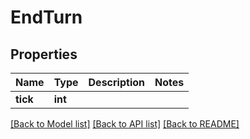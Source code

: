 # EndTurn

## Properties
Name | Type | Description | Notes
------------ | ------------- | ------------- | -------------
**tick** | **int** |  | 

[[Back to Model list]](../README.md#documentation-for-models) [[Back to API list]](../README.md#documentation-for-api-endpoints) [[Back to README]](../README.md)

